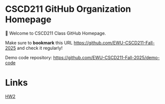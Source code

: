 # CSCD211 GitHub Organization Homepage

:rocket: Welcome to CSCD211 Class GitHub Homepage.

Make sure to **bookmark** this URL https://github.com/EWU-CSCD211-Fall-2025 and check it regularly!

Demo code repository: https://github.com/EWU-CSCD211-Fall-2025/demo-code

# Links
[HW2](https://classroom.github.com/a/gZhxTaX_)



